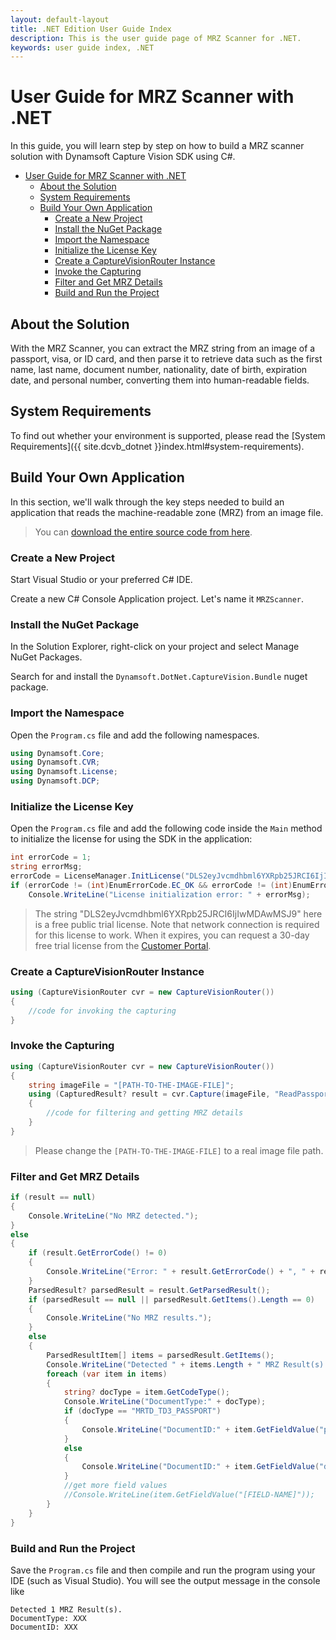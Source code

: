 ```yaml
---
layout: default-layout
title: .NET Edition User Guide Index
description: This is the user guide page of MRZ Scanner for .NET.
keywords: user guide index, .NET
---
```


# User Guide for MRZ Scanner with .NET

In this guide, you will learn step by step on how to build a MRZ scanner solution with Dynamsoft Capture Vision SDK using C#.

- [User Guide for MRZ Scanner with .NET](#user-guide-for-mrz-scanner-with-net)
  - [About the Solution](#about-the-solution)
  - [System Requirements](#system-requirements)
  - [Build Your Own Application](#build-your-own-application)
    - [Create a New Project](#create-a-new-project)
    - [Install the NuGet Package](#install-the-nuget-package)
    - [Import the Namespace](#import-the-namespace)
    - [Initialize the License Key](#initialize-the-license-key)
    - [Create a CaptureVisionRouter Instance](#create-a-capturevisionrouter-instance)
    - [Invoke the Capturing](#invoke-the-capturing)
    - [Filter and Get MRZ Details](#filter-and-get-mrz-details)
    - [Build and Run the Project](#build-and-run-the-project)

## About the Solution

With the MRZ Scanner, you can extract the MRZ string from an image of a passport, visa, or ID card, and then parse it to retrieve data such as the first name, last name, document number, nationality, date of birth, expiration date, and personal number, converting them into human-readable fields.

## System Requirements

To find out whether your environment is supported, please read the [System Requirements]({{ site.dcvb_dotnet }}index.html#system-requirements).

## Build Your Own Application

In this section, we'll walk through the key steps needed to build an application that reads the machine-readable zone (MRZ) from an image file.

> You can <a href="https://github.com/Dynamsoft/capture-vision-dotnet-samples/tree/main/Samples/MRZScanner" target="_blank">download the entire source code from here</a>.

### Create a New Project

Start Visual Studio or your preferred C# IDE.

Create a new C# Console Application project. Let's name it `MRZScanner`.

### Install the NuGet Package

In the Solution Explorer, right-click on your project and select Manage NuGet Packages.

Search for and install the `Dynamsoft.DotNet.CaptureVision.Bundle` nuget package.

### Import the Namespace

Open the `Program.cs` file and add the following namespaces.

```csharp
using Dynamsoft.Core;
using Dynamsoft.CVR;
using Dynamsoft.License;
using Dynamsoft.DCP;
```

### Initialize the License Key

Open the `Program.cs` file and add the following code inside the `Main` method to initialize the license for using the SDK in the application:

```csharp
int errorCode = 1;
string errorMsg;
errorCode = LicenseManager.InitLicense("DLS2eyJvcmdhbml6YXRpb25JRCI6IjIwMDAwMSJ9", out errorMsg);
if (errorCode != (int)EnumErrorCode.EC_OK && errorCode != (int)EnumErrorCode.EC_LICENSE_CACHE_USED)
    Console.WriteLine("License initialization error: " + errorMsg);
```

> The string "DLS2eyJvcmdhbml6YXRpb25JRCI6IjIwMDAwMSJ9" here is a free public trial license. Note that network connection is required for this license to work. When it expires, you can request a 30-day free trial license from the <a href="https://www.dynamsoft.com/customer/license/trialLicense?utm_source=guide&product=mrz&package=dotnet" target="_blank">Customer Portal</a>.

### Create a CaptureVisionRouter Instance

```csharp
using (CaptureVisionRouter cvr = new CaptureVisionRouter())
{
    //code for invoking the capturing
}
```

### Invoke the Capturing

```csharp
using (CaptureVisionRouter cvr = new CaptureVisionRouter())
{
    string imageFile = "[PATH-TO-THE-IMAGE-FILE]";
    using (CapturedResult? result = cvr.Capture(imageFile, "ReadPassportAndId"))
    {
        //code for filtering and getting MRZ details
    }
}
```

> Please change the `[PATH-TO-THE-IMAGE-FILE]` to a real image file path.

### Filter and Get MRZ Details

```csharp
if (result == null)
{
    Console.WriteLine("No MRZ detected.");
}
else
{
    if (result.GetErrorCode() != 0)
    {
        Console.WriteLine("Error: " + result.GetErrorCode() + ", " + result.GetErrorString());
    }
    ParsedResult? parsedResult = result.GetParsedResult();
    if (parsedResult == null || parsedResult.GetItems().Length == 0)
    {
        Console.WriteLine("No MRZ results.");
    }
    else
    {
        ParsedResultItem[] items = parsedResult.GetItems();
        Console.WriteLine("Detected " + items.Length + " MRZ Result(s).");
        foreach (var item in items)
        {
            string? docType = item.GetCodeType();
            Console.WriteLine("DocumentType:" + docType);
            if (docType == "MRTD_TD3_PASSPORT")
            {
                Console.WriteLine("DocumentID:" + item.GetFieldValue("passportNumber"));
            }
            else
            {
                Console.WriteLine("DocumentID:" + item.GetFieldValue("documentNumber"));
            }
            //get more field values
            //Console.WriteLine(item.GetFieldValue("[FIELD-NAME]"));
        }
    }
}
```

### Build and Run the Project

Save the `Program.cs` file and then compile and run the program using your IDE (such as Visual Studio). You will see the output message in the console like

```
Detected 1 MRZ Result(s).
DocumentType: XXX
DocumentID: XXX
```
